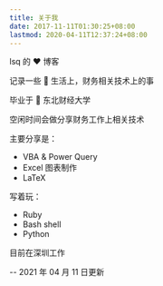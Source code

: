 ```yaml
---
title: 关于我
date: 2017-11-11T01:30:25+08:00
lastmod: 2020-04-11T12:37:24+08:00
---
```


lsq 的 ❤️ 博客

记录一些 🌈 生活上，财务相关技术上的事



毕业于 🏫 东北财经大学


空闲时间会做分享财务工作上相关技术

主要分享是：

- VBA & Power Query
- Excel 图表制作
- LaTeX

写着玩：

- Ruby
- Bash shell
- Python

目前在深圳工作

-- 2021 年 04 月 11 日更新
